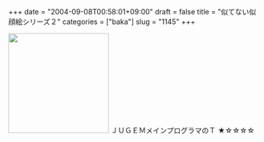 +++
date = "2004-09-08T00:58:01+09:00"
draft = false
title = "似てない似顔絵シリーズ２"
categories = ["baka"]
slug = "1145"
+++

<img src="http://ieiriblog.jugem.jp/?image=4016" width="200" height="200" alt="" class="pict" />
ＪＵＧＥＭメインプログラマのＴ
★☆☆☆☆
